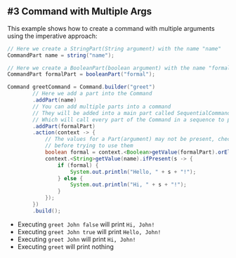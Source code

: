 ## #3 Command with Multiple Args

This example shows how to create a command with multiple arguments
using the imperative approach:

<!--@formatter:off-->
```java
// Here we create a StringPart(String argument) with the name "name"
CommandPart name = string("name");

// Here we create a BooleanPart(boolean argument) with the name "formal"
CommandPart formalPart = booleanPart("formal");

Command greetCommand = Command.builder("greet")
        // Here we add a part into the Command
        .addPart(name)
        // You can add multiple parts into a command
        // They will be added into a main part called SequentialCommandPart
        // Which will call every part of the Command in a sequence to parse every argument.
        .addPart(formalPart)
        .action(context -> {
            // The values for a Part(argument) may not be present, check if they're
            // before trying to use them
            boolean formal = context.<Boolean>getValue(formalPart).orElse(false);
            context.<String>getValue(name).ifPresent(s -> {
                if (formal) {
                    System.out.println("Hello, " + s + "!");
                } else {
                    System.out.println("Hi, " + s + "!");
                }
            });
        })
        .build();
```
<!--@formatter:on-->

- Executing `greet John false` will print `Hi, John!`
- Executing `greet John true` will print `Hello, John!`
- Executing `greet John` will print `Hi, John!`
- Executing `greet` will print nothing